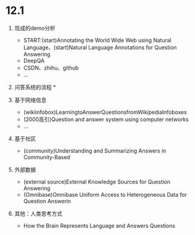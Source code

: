 # 12.1
1. 现成的demo分析
    * START:(start)Annotating the World Wide Web using Natural Language、(start)Natural Language Annotations for Question Answering
    * DeepQA
    * CSDN、zhihu、github
    * ...
    
2. 问答系统的流程
    * 
3. 基于网络信息
    * (wikiinfobox)LearningtoAnswerQuestionsfromWikipediaInfoboxes
    * (2000高引)Question and answer system using computer networks
    * ...
4. 基于社区
    * (community)Understanding and Summarizing Answers in Community-Based
5. 外部数据
    * (external source)External Knowledge Sources for Question Answering
    * (Omnibase)Omnibase Uniform Access to Heterogeneous Data for Question Answerin
6. 其他：人类思考方式
    * How the Brain Represents Language and Answers Questions
